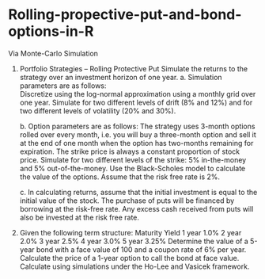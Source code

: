 # Rolling-propective-put-and-bond-options-in-R
Via Monte-Carlo Simulation

1.	Portfolio Strategies – Rolling Protective Put
    Simulate the returns to the strategy over an investment horizon of one year.
    a. Simulation parameters are as follows:  
       Discretize using the log-normal approximation using a monthly grid over one year. Simulate for two different levels of drift            (8% and 12%) and for two different levels of volatility (20% and 30%).

    b. Option parameters are as follows:
      The strategy uses 3-month options rolled over every month, i.e. you will buy a three-month option and sell it at the end of one           month when the option has two-months remaining for expiration. The strike price is always a constant proportion of stock price.           Simulate for two different levels of the strike: 5% in-the-money and 5% out-of-the-money. Use the Black-Scholes model to                 calculate the value of the options. Assume that the risk free rate is 2%.

    c. In calculating returns, assume that the initial investment is equal to the initial value of the stock. The purchase of puts will          be financed by borrowing at the risk-free rate.  Any excess cash received from puts will also be invested at the risk free rate.

2.	Given the following term structure:
    Maturity		Yield
    1 year			1.0%
    2 year			2.0%
    3 year			2.5%
    4 year			3.0%
    5 year			3.25%
Determine the value of a 5-year bond with a face value of 100 and a coupon rate of 6% per year. Calculate the price of a 1-year option to call the bond at face value.  Calculate using simulations under the Ho-Lee and Vasicek framework.

